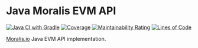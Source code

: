 # Java Moralis EVM API 

[![Java CI with Gradle](https://github.com/guggio/java-moralis-evm-api/actions/workflows/gradle.yml/badge.svg)](https://github.com/guggio/java-moralis-evm-api/actions/workflows/gradle.yml)
[![Coverage](https://sonarcloud.io/api/project_badges/measure?project=guggio_java-moralis-evm-api&metric=coverage)](https://sonarcloud.io/summary/new_code?id=guggio_java-moralis-evm-api)
[![Maintainability Rating](https://sonarcloud.io/api/project_badges/measure?project=guggio_java-moralis-evm-api&metric=sqale_rating)](https://sonarcloud.io/summary/new_code?id=guggio_java-moralis-evm-api)
[![Lines of Code](https://sonarcloud.io/api/project_badges/measure?project=guggio_java-moralis-evm-api&metric=ncloc)](https://sonarcloud.io/summary/new_code?id=guggio_java-moralis-evm-api)

[Moralis.io](https://moralis.io/) Java EVM API implementation.
